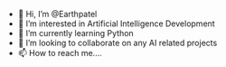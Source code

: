 - 👋 Hi, I’m @Earthpatel
- 👀 I’m interested in Artificial Intelligence Development  
- 🌱 I’m currently learning Python
- 💞️ I’m looking to collaborate on any AI related projects
- 📫 How to reach me....

<!---
Earthpatel/Earthpatel is a ✨ special ✨ repository because its `README.md` (this file) appears on your GitHub profile.
You can click the Preview link to take a look at your changes.
--->
